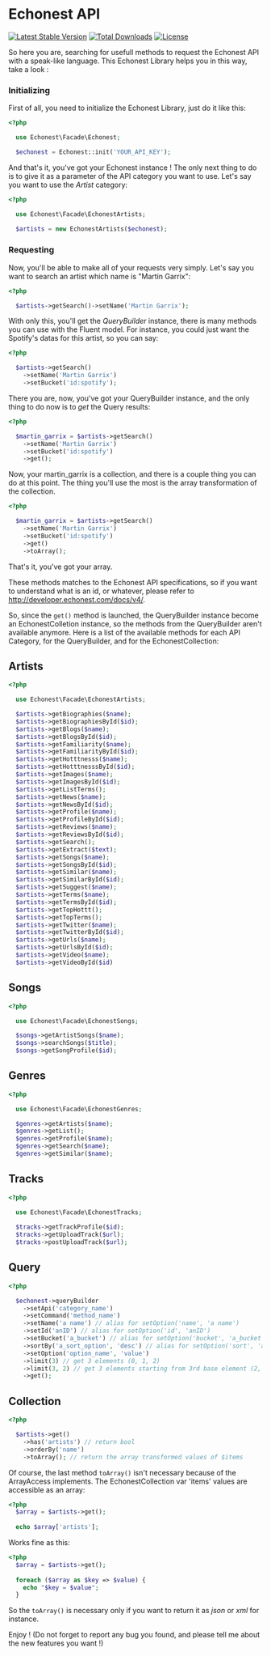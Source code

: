 # Echonest API

[![Latest Stable Version](https://poser.pugx.org/edwindayot/echonest/v/stable)](https://packagist.org/packages/edwindayot/echonest)
[![Total Downloads](https://poser.pugx.org/edwindayot/echonest/downloads)](https://packagist.org/packages/edwindayot/echonest)
[![License](https://poser.pugx.org/edwindayot/echonest/license)](https://packagist.org/packages/edwindayot/echonest)

So here you are, searching for usefull methods to request the Echonest API with a speak-like language.
This Echonest Library helps you in this way, take a look :

### Initializing
First of all, you need to initialize the Echonest Library, just do it like this:
```php
<?php

  use Echonest\Facade\Echonest;

  $echonest = Echonest::init('YOUR_API_KEY');
```

And that's it, you've got your Echonest instance ! The only next thing to do is to give it as a parameter of the API category you want to use. Let's say you want to use the _Artist_ category:

```php
<?php

  use Echonest\Facade\EchonestArtists;
  
  $artists = new EchonestArtists($echonest);
```

### Requesting

Now, you'll be able to make all of your requests very simply. Let's say you want to search an artist which name is "Martin Garrix":

```php
<?php

  $artists->getSearch()->setName('Martin Garrix');
```

With only this, you'll get the _QueryBuilder_ instance, there is many methods you can use with the Fluent model. For instance, you could just want the Spotify's datas for this artist, so you can say:
```php
<?php

  $artists->getSearch()
    ->setName('Martin Garrix')
    ->setBucket('id:spotify');
```

There you are, now, you've got your QueryBuilder instance, and the only thing to do now is to _get_ the Query results:
```php
<?php

  $martin_garrix = $artists->getSearch()
    ->setName('Martin Garrix')
    ->setBucket('id:spotify')
    ->get();
```

Now, your martin_garrix is a collection, and there is a couple thing you can do at this point. The thing you'll use the most is the array transformation of the collection.

```php
<?php

  $martin_garrix = $artists->getSearch()
    ->setName('Martin Garrix')
    ->setBucket('id:spotify')
    ->get()
    ->toArray();
```

That's it, you've got your array.

These methods matches to the Echonest API specifications, so if you want to understand what is an id, or whatever, please refer to http://developer.echonest.com/docs/v4/.

So, since the `get()` method is launched, the QueryBuilder instance become an EchonestColletion instance, so the methods from the QueryBuilder aren't available anymore. Here is a list of the available methods for each API Category, for the QueryBuilder, and for the EchonestCollection:

## Artists
```php
<?php

  use Echonest\Facade\EchonestArtists;

  $artists->getBiographies($name);
  $artists->getBiographiesById($id);
  $artists->getBlogs($name);
  $artists->getBlogsById($id);
  $artists->getFamiliarity($name);
  $artists->getFamiliarityById($id);
  $artists->getHotttnesss($name);
  $artists->getHotttnesssById($id);
  $artists->getImages($name);
  $artists->getImagesById($id);
  $artists->getListTerms();
  $artists->getNews($name);
  $artists->getNewsById($id);
  $artists->getProfile($name);
  $artists->getProfileById($id);
  $artists->getReviews($name);
  $artists->getReviewsById($id);
  $artists->getSearch();
  $artists->getExtract($text);
  $artists->getSongs($name);
  $artists->getSongsById($id);
  $artists->getSimilar($name);
  $artists->getSimilarById($id);
  $artists->getSuggest($name);
  $artists->getTerms($name);
  $artists->getTermsById($id);
  $artists->getTopHottt();
  $artists->getTopTerms();
  $artists->getTwitter($name);
  $artists->getTwitterById($id);
  $artists->getUrls($name);
  $artists->getUrlsById($id);
  $artists->getVideo($name);
  $artists->getVideoById($id)
```

## Songs

```php
<?php

  use Echonest\Facade\EchonestSongs;

  $songs->getArtistSongs($name);
  $songs->searchSongs($title);
  $songs->getSongProfile($id);
```

## Genres

```php
<?php

  use Echonest\Facade\EchonestGenres;

  $genres->getArtists($name);
  $genres->getList();
  $genres->getProfile($name);
  $genres->getSearch($name);
  $genres->getSimilar($name);
```

## Tracks

```php
<?php

  use Echonest\Facade\EchonestTracks;
  
  $tracks->getTrackProfile($id);
  $tracks->getUploadTrack($url);
  $tracks->postUploadTrack($url);
```

## Query

```php
<?php

  $echonest->queryBuilder
    ->setApi('category_name')
    ->setCommand('method_name')
    ->setName('a name') // alias for setOption('name', 'a name')
    ->setId('anID') // alias for setOption('id', 'anID')
    ->setBucket('a_bucket') // alias for setOption('bucket', 'a_bucket')
    ->sortBy('a_sort_option', 'desc') // alias for setOption('sort', 'a_sort_option-desc')
    ->setOption('option_name', 'value')
    ->limit(3) // get 3 elements (0, 1, 2)
    ->limit(3, 2) // get 3 elements starting from 3rd base element (2, 3, 4)
    ->get();
```

## Collection

```php
<?php

  $artists->get()
    ->has('artists') // return bool
    ->orderBy('name')
    ->toArray(); // return the array transformed values of $items
```

Of course, the last method `toArray()` isn't necessary because of the ArrayAccess implements. The EchonestCollection var 'items' values are accessible as an array:

```php
<?php
  $array = $artists->get();
  
  echo $array['artists'];
```

Works fine as this:
```php
<?php
  $array = $artists->get();
  
  foreach ($array as $key => $value) {
    echo "$key = $value";
  }
```

So the `toArray()` is necessary only if you want to return it as _json_ or _xml_ for instance.

Enjoy ! (Do not forget to report any bug you found, and please tell me about the new features you want !)
